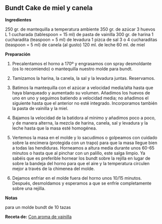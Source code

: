 ## Bundt Cake de miel y canela

**Ingredientes**

250 gr. de mantequilla a temperatura ambiente
350 gr. de azúcar
3 huevos L
1 cucharada (tablespoon = 15 ml) de pasta de vainilla
300 gr. de harina
1 cucharadita (teaspoon = 5 ml) de levadura
1 pizca de sal
3 o 4 cucharaditas (teaspoon = 5 ml) de canela (al gusto)
120 ml. de leche
60 ml. de miel

**Preparación**

1. Precalentamos el horno a 170º y engrasamos con spray desmoldante (os lo recomiendo) o mantequilla nuestro molde para bundt.

2. Tamizamos la harina, la canela, la sal y la levadura juntas. Reservamos.

3. Batimos la mantequilla con el azúcar a velocidad media/alta hasta que haya blanqueado y aumentado su volumen. Añadimos los huevos de uno en uno y seguimos batiendo a velocidad media; no añadimos el siguiente hasta que el anterior no esté integrado. Incorporamos también la pasta de vainilla y la miel.

4. Bajamos la velocidad de la batidora al mínimo y añadimos poco a poco, y de manera alterna, la mezcla de harina, canela, sal y levadura y la leche hasta que la masa esté homogénea. 

5. Vertemos la masa en el molde y lo sacudimos o golpeamos con cuidado sobre la encimera (protegida con un trapo) para que la masa llegue bien a todas las hendiduras. Horneamos a altura media durante unos 60-65 minutos o hasta que al pinchar con un palillo, este salga limpio. Ya sabéis que es preferible hornear los bundt sobre la rejilla en lugar de sobre la bandeja del horno para que el aire y la temperatura circulen mejor a través de la chimenea del molde.

6. Dejamos enfriar en el molde fuera del horno unos 10/15 minutos. Después, desmoldamos y esperamos a que se enfríe completamente sobre una rejilla.

**Notas**

para un molde bundt de 10 tazas

**Receta de:** [Con aroma de vainilla](http://www.conaromadevainilla.com/2015/11/bundt-cake-miel-canela.html)